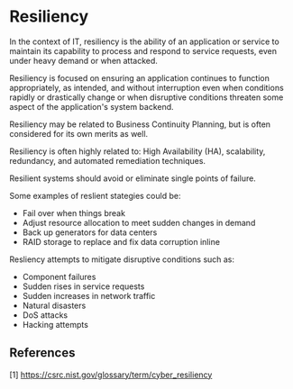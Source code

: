 # Resiliency

In the context of IT, resiliency is the ability of an application or service to maintain its capability to process and respond to service requests, even under heavy demand or when attacked.

Resiliency is focused on ensuring an application continues to function appropriately, as intended, and without interruption even when conditions rapidly or drastically change or when disruptive conditions threaten some aspect of the application's system backend.

Resiliency may be related to Business Continuity Planning, but is often considered for its own merits as well.

Resiliency is often highly related to: High Availability (HA), scalability, redundancy, and automated remediation techniques.

Resilient systems should avoid or eliminate single points of failure.

Some examples of reslient stategies could be:
* Fail over when things break
* Adjust resource allocation to meet sudden changes in demand
* Back up generators for data centers
* RAID storage to replace and fix data corruption inline

Resliency attempts to mitigate disruptive conditions such as:
* Component failures
* Sudden rises in service requests
* Sudden increases in network traffic
* Natural disasters
* DoS attacks
* Hacking attempts

## References

[1] https://csrc.nist.gov/glossary/term/cyber_resiliency